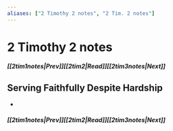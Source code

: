 ```yaml
---
aliases: ["2 Timothy 2 notes", "2 Tim. 2 notes"]
---
```

# 2 Timothy 2 notes
##### <span class=arrow-left></span>[[2tim1notes|Prev]]<span class=navigation-separator></span>[[2tim2|Read]]<span class=navigation-separator></span>[[2tim3notes|Next]]<span class=arrow-right></span>
## Serving Faithfully Despite Hardship
- 
##### <span class=arrow-left></span>[[2tim1notes|Prev]]<span class=navigation-separator></span>[[2tim2|Read]]<span class=navigation-separator></span>[[2tim3notes|Next]]<span class=arrow-right></span>